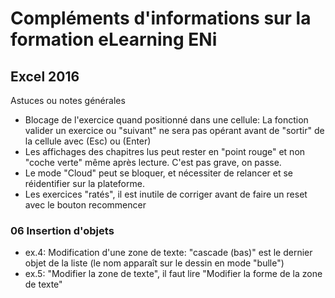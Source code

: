 # Compléments d'informations sur la formation eLearning ENi
## Excel 2016
Astuces ou notes générales
* Blocage de l'exercice quand positionné dans une cellule: La fonction valider un exercice ou "suivant" ne sera pas opérant avant de "sortir" de la cellule avec (Esc) ou (Enter)
* Les affichages des chapitres lus peut rester en "point rouge" et non "coche verte" même après lecture. C'est pas grave, on passe.
* Le mode "Cloud" peut se bloquer, et nécessiter de relancer et se réidentifier sur la plateforme.
* Les exercices "ratés", il est inutile de corriger avant de faire un reset avec le bouton recommencer

### 06 Insertion d'objets
* ex.4: Modification d'une zone de texte: "cascade (bas)" est le dernier objet de la liste (le nom apparaît sur le dessin en mode "bulle")
* ex.5: "Modifier la zone de texte", il faut lire "Modifier la forme de la zone de texte"



